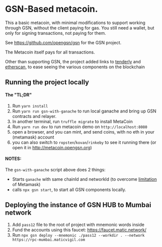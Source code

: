 # GSN-Based metacoin.

This a basic metacoin, with minimal modifications to support working through GSN, without the client paying for gas.
You still need a wallet, but only for signing transactions, not paying for them.

See https://github.com/opengsn/gsn for the GSN project.

The Metacoin itself pays for all transactions.

Other than supporting GSN, the project added links to [tenderly](https://dashboard.tenderly.dev/contract/kovan/0x2E0d94754b348D208D64d52d78BcD443aFA9fa52) and [etherscan](https://kovan.etherscan.io/address/0x2e0d94754b348d208d64d52d78bcd443afa9fa52), to ease seeing the various components on the blockchain

## Running the project locally
#### The "TL;DR"
1. Run `yarn install `
2. Run `yarn run gsn-with-ganache` to run local ganache and bring up GSN contracts and relayer.
3. In another terminal, run `truffle migrate` to install MetaCoin
4. Run `yarn run dev` to run metacoin demo on `http://localhost:8080`
5. open a browser, and you can mint, and send coins, with no eth in your (metamask) account
6. you can also switch to `ropsten`/`kovan`/`rinkeby` to see it running there
    (or open it in http://metacoin.opengsn.org)

#### NOTES:

The `gsn-with-ganache` script above does 2 things:

- Starts `ganache` with same chainId and networkId (to overcome [limitation](https://github.com/MetaMask/metamask-extension/issues/8385) of Metamask)
- calls `npx gsn start`, to start all GSN components locally.


## Deploying the instance of GSN HUB to Mumbai network

1. Add `pass12` file to the root of project with mnemonic words inside
2. Fund the accounts using this faucet: https://faucet.matic.network/
3. Run `npx gsn deploy --mnemonic ./pass12 --workdir . --network https://rpc-mumbai.maticvigil.com`


